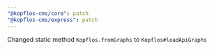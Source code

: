 ```yaml
---
"@kopflos-cms/core": patch
"@kopflos-cms/express": patch
---
```


Changed static method `Kopflos.fromGraphs` to `Kopflos#loadApiGraphs`
